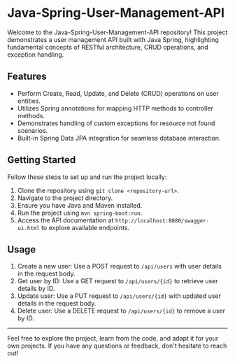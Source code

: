 # Java-Spring-User-Management-API

Welcome to the Java-Spring-User-Management-API repository! This project demonstrates a user management API built with Java Spring, highlighting fundamental concepts of RESTful architecture, CRUD operations, and exception handling.

## Features

- Perform Create, Read, Update, and Delete (CRUD) operations on user entities.
- Utilizes Spring annotations for mapping HTTP methods to controller methods.
- Demonstrates handling of custom exceptions for resource not found scenarios.
- Built-in Spring Data JPA integration for seamless database interaction.

## Getting Started

Follow these steps to set up and run the project locally:

1. Clone the repository using `git clone <repository-url>`.
2. Navigate to the project directory.
3. Ensure you have Java and Maven installed.
4. Run the project using `mvn spring-boot:run`.
5. Access the API documentation at `http://localhost:8080/swagger-ui.html` to explore available endpoints.

## Usage

1. Create a new user: Use a POST request to `/api/users` with user details in the request body.
2. Get user by ID: Use a GET request to `/api/users/{id}` to retrieve user details by ID.
3. Update user: Use a PUT request to `/api/users/{id}` with updated user details in the request body.
4. Delete user: Use a DELETE request to `/api/users/{id}` to remove a user by ID.

---

Feel free to explore the project, learn from the code, and adapt it for your own projects. If you have any questions or feedback, don't hesitate to reach out!
